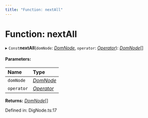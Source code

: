```yaml
---
title: "Function: nextAll"
---
```


# Function: nextAll

▸ `Const`**nextAll**(`domNode`: [*DomNode*](../classes/domnode.md), `operator`: [*Operator*](../interfaces/operator.md)): [*DomNode*](../classes/domnode.md)[]

#### Parameters:

Name | Type |
:------ | :------ |
`domNode` | [*DomNode*](../classes/domnode.md) |
`operator` | [*Operator*](../interfaces/operator.md) |

**Returns:** [*DomNode*](../classes/domnode.md)[]

Defined in: DigNode.ts:17
